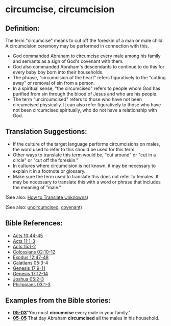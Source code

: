 # circumcise, circumcision #

## Definition: ##

The term "circumcise" means to cut off the foreskin of a man or male child. A circumcision ceremony may be performed in connection with this.

* God commanded Abraham to circumcise every male among his family and servants as a sign of God's covenant with them.
* God also commanded Abraham's descendants to continue to do this for every baby boy born into their households.
* The phrase, "circumcision of the heart" refers figuratively to the "cutting away" or removal of sin from a person.
* In a spiritual sense, "the circumcised" refers to people whom God has purified from sin through the blood of Jesus and who are his people.
* The term "uncircumcised" refers to those who have not been circumcised physically. It can also refer figuratively to those who have not been circumcised spiritually, who do not have a relationship with God.

## Translation Suggestions: ##

* If the culture of the target language performs circumcisions on males, the word used to refer to this should be used for this term.
* Other ways to translate this term would be, "cut around" or "cut in a circle" or "cut off the foreskin."
* In cultures where circumcision is not known, it may be necessary to explain it in a footnote or glossary.
* Make sure the term used to translate this does not refer to females. It may be necessary to translate this with a word or phrase that includes the meaning of "male."

(See also: [How to Translate Unknowns](https://git.door43.org/Door43/en-ta-translate-vol1/src/master/content/translate_unknown.md))

(See also: [uncircumcised](../kt/uncircumcised.md), [covenant](../kt/covenant.md))

## Bible References: ##

* [Acts 10:44-45](https://door43.org/en/bible/notes/act/10/44)
* [Acts 11:1-3](https://door43.org/en/bible/notes/act/11/01)
* [Acts 15:1-2](https://door43.org/en/bible/notes/act/15/01)
* [Colossians 02:10-12](https://door43.org/en/bible/notes/col/02/10)
* [Exodus 12:47-48](https://door43.org/en/bible/notes/exo/12/47)
* [Galatians 05:3-4](https://door43.org/en/bible/notes/gal/05/03)
* [Genesis 17:9-11](https://door43.org/en/bible/notes/gen/17/09)
* [Genesis 17:12-14](https://door43.org/en/bible/notes/gen/17/12)
* [Joshua 05:2-3](https://door43.org/en/bible/notes/jos/05/02)
* [Philippians 03:1-3](https://door43.org/en/bible/notes/php/03/01)

## Examples from the Bible stories: ##

* __[05-03](https://door43.org/en/obs/notes/frames/05-03)__"You must __circumcise__  every male in your family."
* __[05-05](https://door43.org/en/obs/notes/frames/05-05)__ That day Abraham __circumcised__  all the males in his household.


